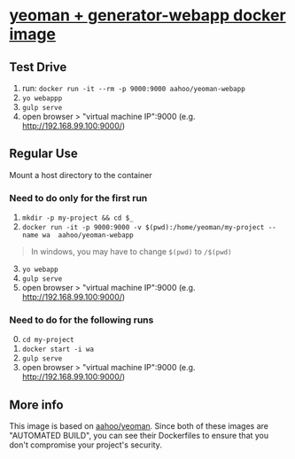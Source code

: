# [yeoman + generator-webapp docker image](https://hub.docker.com/r/aahoo/yeoman-webapp/)

## Test Drive
1. run: `docker run -it --rm -p 9000:9000 aahoo/yeoman-webapp`
2. `yo webappp`
3. `gulp serve`
4. open browser > "virtual machine IP":9000 (e.g. http://192.168.99.100:9000/)

## Regular Use
Mount a host directory to the container

### Need to do only for the first run
1. `mkdir -p my-project && cd $_`
2. `docker run -it -p 9000:9000 -v $(pwd):/home/yeoman/my-project --name wa  aahoo/yeoman-webapp`

> In windows, you may have to change `$(pwd)` to `/$(pwd)`

3. `yo webapp`
4. `gulp serve`
5. open browser > "virtual machine IP":9000 (e.g. http://192.168.99.100:9000/)

### Need to do for the following runs
0. `cd my-project`
1. `docker start -i wa`
2. `gulp serve`
3. open browser > "virtual machine IP":9000 (e.g. http://192.168.99.100:9000/)

## More info
This image is based on [aahoo/yeoman](https://hub.docker.com/r/aahoo/yeoman/). Since both of these images are "AUTOMATED BUILD", you can see their Dockerfiles to ensure that you don't compromise your project's security.
